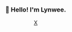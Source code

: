 <h3 align="center">👋 Hello! I'm Lynwee.</h3>

<p align="center">
  <a href="https://x.com/intent/follow?screen_name=lynweehou">X</a>
</p>

<!-- This is a new line. --- -->

